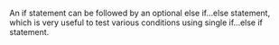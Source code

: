An if statement can be followed by an optional else if...else statement, which is very useful to test various conditions using single if...else if statement.

